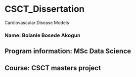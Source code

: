 # CSCT_Dissertation
 Cardiovascular Disease Models
### Name: Bolanle Bosede Akogun

## Program information: MSc Data Science

## Course: CSCT masters project

